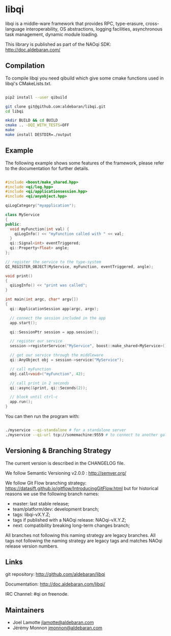 libqi
=====

libqi is a middle-ware framework that provides RPC, type-erasure,
cross-language interoperability, OS abstractions, logging facilities,
asynchronous task management, dynamic module loading.

This library is published as part of the NAOqi SDK: http://doc.aldebaran.com/

Compilation
-----------

To compile libqi you need qibuild which give some cmake functions used
in libqi's CMakeLists.txt.

~~~~ sh

pip2 install --user qibuild

git clone git@github.com:aldebaran/libqi.git
cd libqi

mkdir BUILD && cd BUILD
cmake .. -DQI_WITH_TESTS=OFF
make
make install DESTDIR=./output

~~~~

Example
-------

The following example shows some features of the framework, please refer to the
documentation for further details.

~~~~ cpp

#include <boost/make_shared.hpp>
#include <qi/log.hpp>
#include <qi/applicationsession.hpp>
#include <qi/anyobject.hpp>

qiLogCategory("myapplication");

class MyService
{
public:
  void myFunction(int val) {
    qiLogInfo() << "myFunction called with " << val;
  }
  qi::Signal<int> eventTriggered;
  qi::Property<float> angle;
};

// register the service to the type-system
QI_REGISTER_OBJECT(MyService, myFunction, eventTriggered, angle);

void print()
{
  qiLogInfo() << "print was called";
}

int main(int argc, char* argv[])
{
  qi::ApplicationSession app(argc, argv);

  // connect the session included in the app
  app.start();

  qi::SessionPtr session = app.session();

  // register our service
  session->registerService("MyService", boost::make_shared<MyService>());

  // get our service through the middleware
  qi::AnyObject obj = session->service("MyService");

  // call myFunction
  obj.call<void>("myFunction", 42);

  // call print in 2 seconds
  qi::async(&print, qi::Seconds(2));

  // block until ctrl-c
  app.run();
}

~~~~


You can then run the program with:

~~~~ sh

./myservice --qi-standalone # for a standalone server
./myservice --qi-url tcp://somemachine:9559 # to connect to another galaxy of sessions

~~~~

Versioning & Branching Strategy
--------------------------------

The current version is described in the CHANGELOG file.

We follow Semantic Versioning v2.0.0 : http://semver.org/

We follow Git Flow branching strategy: https://datasift.github.io/gitflow/IntroducingGitFlow.html
but for historical reasons we use the following branch names:

 - master: last stable release;
 - team/platform/dev: development branch;
 - tags: libqi-vX.Y.Z;
 - tags if published with a NAOqi release: NAOqi-vX.Y.Z;
 - next: compatibility breaking long-term changes branch;

All branches not following this naming strategy are legacy branches.
All tags not following the naming strategy are legacy tags
and matches NAOqi release version numbers.

Links
-----

git repository:
http://github.com/aldebaran/libqi

Documentation:
http://doc.aldebaran.com/libqi/

IRC Channel:
#qi on freenode.

Maintainers
-----------

 - Joel Lamotte <jlamotte@aldebaran.com>
 - Jérémy Monnon <jmonnon@aldebaran.com>
